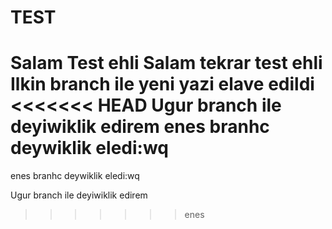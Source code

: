 # TEST
Salam Test ehli
Salam tekrar test ehli
Ilkin branch ile yeni yazi elave edildi
<<<<<<< HEAD
Ugur branch ile deyiwiklik edirem
enes branhc deywiklik eledi:wq
=======
enes branhc deywiklik eledi:wq

Ugur branch ile deyiwiklik edirem

>>>>>>> enes
